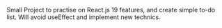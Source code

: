 Small Project to practise on React.js 19 features, and create simple to-do list. Will avoid useEffect and implement new technics.
